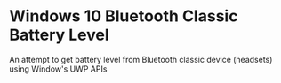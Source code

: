 # Windows 10 Bluetooth Classic Battery Level
An attempt to get battery level from Bluetooth classic device (headsets) using Window's UWP APIs 
